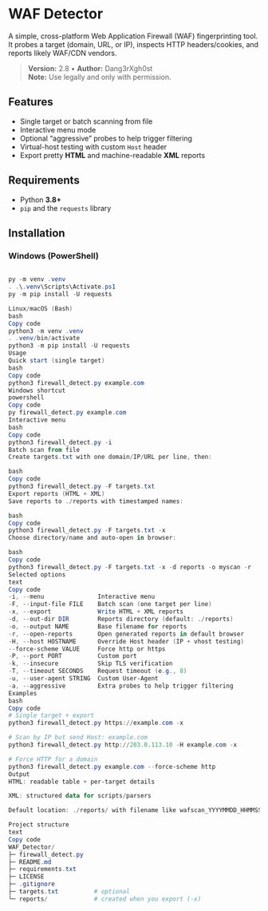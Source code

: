 # WAF Detector

A simple, cross-platform Web Application Firewall (WAF) fingerprinting tool. It probes a target (domain, URL, or IP), inspects HTTP headers/cookies, and reports likely WAF/CDN vendors.

> **Version:** 2.8 • **Author:** Dang3rXgh0st  
> **Note:** Use legally and only with permission.

## Features
- Single target or batch scanning from file  
- Interactive menu mode  
- Optional “aggressive” probes to help trigger filtering  
- Virtual-host testing with custom `Host` header  
- Export pretty **HTML** and machine-readable **XML** reports

## Requirements
- Python **3.8+**
- `pip` and the `requests` library

## Installation

### Windows (PowerShell)
```powershell

py -m venv .venv
. .\.venv\Scripts\Activate.ps1
py -m pip install -U requests

Linux/macOS (Bash)
bash
Copy code
python3 -m venv .venv
. .venv/bin/activate
python3 -m pip install -U requests
Usage
Quick start (single target)
bash
Copy code
python3 firewall_detect.py example.com
Windows shortcut
powershell
Copy code
py firewall_detect.py example.com
Interactive menu
bash
Copy code
python3 firewall_detect.py -i
Batch scan from file
Create targets.txt with one domain/IP/URL per line, then:

bash
Copy code
python3 firewall_detect.py -F targets.txt
Export reports (HTML + XML)
Save reports to ./reports with timestamped names:

bash
Copy code
python3 firewall_detect.py -F targets.txt -x
Choose directory/name and auto-open in browser:

bash
Copy code
python3 firewall_detect.py -F targets.txt -x -d reports -o myscan -r
Selected options
text
Copy code
-i, --menu               Interactive menu
-F, --input-file FILE    Batch scan (one target per line)
-x, --export             Write HTML + XML reports
-d, --out-dir DIR        Reports directory (default: ./reports)
-o, --output NAME        Base filename for reports
-r, --open-reports       Open generated reports in default browser
-H, --host HOSTNAME      Override Host header (IP + vhost testing)
--force-scheme VALUE     Force http or https
-P, --port PORT          Custom port
-k, --insecure           Skip TLS verification
-T, --timeout SECONDS    Request timeout (e.g., 8)
-u, --user-agent STRING  Custom User-Agent
-a, --aggressive         Extra probes to help trigger filtering
Examples
bash
Copy code
# Single target + export
python3 firewall_detect.py https://example.com -x

# Scan by IP but send Host: example.com
python3 firewall_detect.py http://203.0.113.10 -H example.com -x

# Force HTTP for a domain
python3 firewall_detect.py example.com --force-scheme http
Output
HTML: readable table + per-target details

XML: structured data for scripts/parsers

Default location: ./reports/ with filename like wafscan_YYYYMMDD_HHMMSS

Project structure
text
Copy code
WAF_Detector/
├─ firewall_detect.py
├─ README.md
├─ requirements.txt
├─ LICENSE
├─ .gitignore
├─ targets.txt          # optional
└─ reports/             # created when you export (-x)
